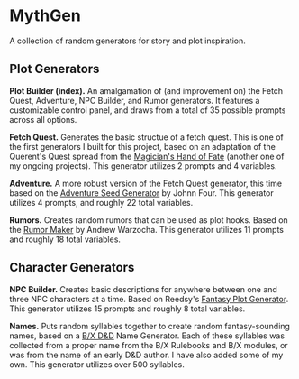 # MythGen
A collection of random generators for story and plot inspiration.

## Plot Generators
**Plot Builder (index).** An amalgamation of (and improvement on) the Fetch Quest, Adventure, NPC Builder, and Rumor generators. It features a customizable control panel, and draws from a total of 35 possible prompts across all options.

**Fetch Quest.** Generates the basic structue of a fetch quest. This is one of the first generators I built for this project, based on an adaptation of the Querent's Quest spread from the [Magician's Hand of Fate](https://docs.google.com/spreadsheets/d/11EPCm7Y1JkJE5KiE4GFmvRg2WCJSXt7QJaGUtM-MOLQ/edit?usp=sharing) (another one of my ongoing projects). This generator utilizes 2 prompts and 4 variables.

**Adventure.** A more robust version of the Fetch Quest generator, this time based on the [Adventure Seed Generator](https://docs.google.com/spreadsheets/d/1gaqvIaul5iXTfz3gNfVeOmxDeyU6Lrx_ChLytQqUCFY/edit?usp=sharing) by Johnn Four. This generator utilizes 4 prompts, and roughly 22 total variables.

**Rumors.** Creates random rumors that can be used as plot hooks. Based on the [Rumor Maker](https://docs.google.com/spreadsheets/d/1RdHh02oIDYTNn1EfKeqVYAiwShdV1Ijxp-4k6MXGcGY/edit?usp=sharing) by Andrew Warzocha. This generator utilizes 11 prompts and roughly 18 total variables.

## Character Generators
**NPC Builder.** Creates basic descriptions for anywhere between one and three NPC characters at a time. Based on Reedsy's [Fantasy Plot Generator](https://blog.reedsy.com/plot-generator/fantasy/). This generator utilizes 15 prompts and roughly 8 total variables.

**Names.** Puts random syllables together to create random fantasy-sounding names, based on a [B/X D&D](https://www.drivethrurpg.com/product/110274/DD-Basic-Set-Rulebook-B-X-ed-Basic) Name Generator. Each of these syllables was collected from a proper name from the B/X Rulebooks and B/X modules, or was from the name of an early D&D author. I have also added some of my own. This generator utilizes over 500 syllables.
